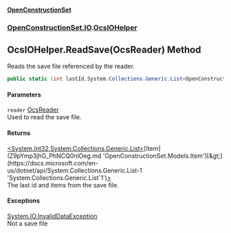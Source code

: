 #### [OpenConstructionSet](index.md 'index')
### [OpenConstructionSet.IO](index.md#OpenConstructionSet_IO 'OpenConstructionSet.IO').[OcsIOHelper](JZTSUWDp1bIPbzqkTvZY3Q.md 'OpenConstructionSet.IO.OcsIOHelper')
## OcsIOHelper.ReadSave(OcsReader) Method
Reads the save file referenced by the reader.  
```csharp
public static (int lastId,System.Collections.Generic.List<OpenConstructionSet.Models.Item> items) ReadSave(this OpenConstructionSet.IO.OcsReader reader);
```
#### Parameters
<a name='OpenConstructionSet_IO_OcsIOHelper_ReadSave(OpenConstructionSet_IO_OcsReader)_reader'></a>
`reader` [OcsReader](T57tcFO5x0tbza6wZBV1Ww.md 'OpenConstructionSet.IO.OcsReader')  
Used to read the save file.
  
#### Returns
[&lt;](https://docs.microsoft.com/en-us/dotnet/api/System.ValueTuple 'System.ValueTuple')[System.Int32](https://docs.microsoft.com/en-us/dotnet/api/System.Int32 'System.Int32')[,](https://docs.microsoft.com/en-us/dotnet/api/System.ValueTuple 'System.ValueTuple')[System.Collections.Generic.List&lt;](https://docs.microsoft.com/en-us/dotnet/api/System.Collections.Generic.List-1 'System.Collections.Generic.List`1')[Item](Z9pYmp3jhG_PhNCQ0nlOeg.md 'OpenConstructionSet.Models.Item')[&gt;](https://docs.microsoft.com/en-us/dotnet/api/System.Collections.Generic.List-1 'System.Collections.Generic.List`1')[&gt;](https://docs.microsoft.com/en-us/dotnet/api/System.ValueTuple 'System.ValueTuple')  
The last id and items from the save file.
#### Exceptions
[System.IO.InvalidDataException](https://docs.microsoft.com/en-us/dotnet/api/System.IO.InvalidDataException 'System.IO.InvalidDataException')  
Not a save file
